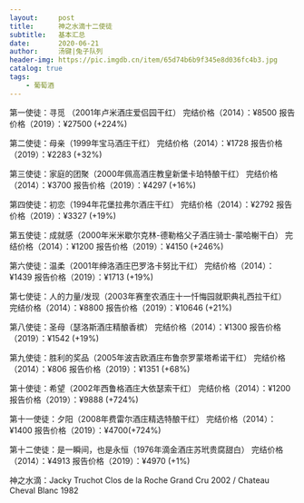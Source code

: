 ```yaml
---
layout:     post
title:      神之水滴十二使徒
subtitle:   基本汇总
date:       2020-06-21
author:     汤键|兔子队列
header-img: https://pic.imgdb.cn/item/65d74b6b9f345e8d036fc4b3.jpg
catalog: true
tags:
    - 葡萄酒
---
```


第一使徒：寻觅 （2001年卢米酒庄爱侣园干红）
    完结价格（2014）：¥8500
    报告价格（2019）：¥27500 (+224%)

第二使徒：母亲（1999年宝马酒庄干红）
    完结价格（2014）：¥1728
    报告价格（2019）：¥2283 (+32%)

第三使徒：家庭的团聚（2000年佩高酒庄教皇新堡卡珀特酿干红）
    完结价格（2014）：¥3700
    报告价格（2019）：¥4297 (+16%)

第四使徒：初恋（1994年花堡拉弗尔酒庄干红）
    完结价格（2014）：¥2792
    报告价格（2019）：¥3327 (+19%)

第五使徒：成就感（2000年米米歇尔克林-德勒格父子酒庄骑士-蒙哈榭干白）
    完结价格（2014）：¥1200
    报告价格（2019）：¥4150 (+246%)

第六使徒：温柔（2001年绅洛酒庄巴罗洛卡努比干红）
    完结价格（2014）：¥1439
    报告价格（2019）：¥1713 (+19%)

第七使徒：人的力量/发现（2003年赛奎农酒庄十一忏悔园就职典礼西拉干红）
    完结价格（2014）：¥8800
    报告价格（2019）：¥10646 (+21%)

第八使徒：圣母（瑟洛斯酒庄精酿香槟）
    完结价格（2014）：¥1300
    报告价格（2019）：¥1542 (+19%)

第九使徒：胜利的奖品（2005年波吉欧酒庄布鲁奈罗蒙塔希诺干红）
    完结价格（2014）：¥806
    报告价格（2019）：¥1351 (+68%)

第十使徒：希望（2002年西鲁格酒庄大依瑟索干红）
    完结价格（2014）：¥1200
    报告价格（2019）：¥9888 (+724%)

第十一使徒：夕阳（2008年费雷尔酒庄精选特酿干红）
    完结价格（2014）：¥1400
    报告价格（2019）：¥4700(+724%)

第十二使徒：是一瞬间，也是永恒（1976年滴金酒庄苏玳贵腐甜白）
    完结价格（2014）：¥4913
    报告价格（2019）：¥4970 (+1%)

神之水滴：Jacky Truchot Clos de la Roche Grand Cru 2002 / Chateau Cheval Blanc 1982